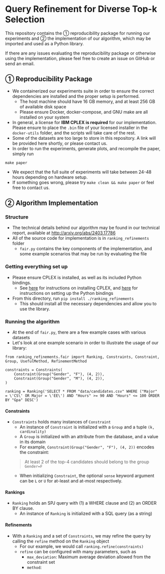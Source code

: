 # Query Refinement for Diverse Top-k Selection

This repository contains the ① reproducibility package for running our experiments and ② the implementation of our algorithm, which may be imported and used as a Python library.

If there are any issues evaluating the reproducibility package or otherwise using the implementation, please feel free to create an issue on GitHub or send an email.

## ① Reproducibility Package

* We containerized our experiments suite in order to ensure the correct dependencies are installed and the proper setup is performed.
    - The host machine should have 16 GB memory, and at least 256 GB of available disk space
    - Please ensure Docker, docker-compose, and GNU make are all installed on your system
* In general, a license for **IBM CPLEX is required** for our implementation. Please ensure to place the `.bin` file of your licensed installer in the `docker-utils` folder, and the scripts will take care of the rest.
* Some of the datasets are too large to store in this repository. A link will be provided here shortly, or please contact us.
* In order to run the experiments, generate plots, and recompile the paper, simply run
```
make paper
```
* We expect that the full suite of experiments will take between 24-48 hours depending on hardware setup.
* If something goes wrong, please try `make clean && make paper` or feel free to contact us.


## ② Algorithm Implementation

### Structure

* The technical details behind our algorithm may be found in our technical report, available at http://arxiv.org/abs/2403.17786
* All of the source code for implementation is in `ranking_refinements` folder
    * `fair.py` contains the key components of the implementation, and some example scenarios that may be run by evaluating the file

### Getting everything set up

* Please ensure CPLEX is installed, as well as its included Python bindings.
    - See [here](https://www.ibm.com/docs/en/icos/20.1.0?topic=cplex-installing) for instructions on installing CPLEX, and [here](https://www.ibm.com/docs/en/icos/20.1.0?topic=cplex-setting-up-python-api) for instructions on setting up the Python bindings
* From this directory, run
```pip install ./ranking_refinements```
    - This should install all the necessary dependencies and allow you to use the library.

### Running the algorithm

* At the end of `fair.py`, there are a few example cases with various datasets
* Let's look at one example scenario in order to illustrate the usage of our library:

``` 
from ranking_refinements.fair import Ranking, Constraints, Constraint, Group, UsefulMethod, RefinementMethod

constraints = Constraints(
    Constraint(Group("Gender", "F"), (4, 2)),
    Constraint(Group("Gender", "M"), (4, 2)),
)

ranking = Ranking('SELECT * FROM "data/candidates.csv" WHERE ("Major" = \'CS\' OR Major = \'EE\') AND "Hours" >= 90 AND "Hours" <= 100 ORDER BY "Gpa" DESC')
```

#### Constraints

* `Constraints` holds many instances of `Constraint`
    - An instance of `Constraint` is initialized with a `Group` and a tuple `(k, cardinality)`
    - A `Group` is initialized with an attribute from the database, and a value in its domain
    - For example, `Constraint(Group("Gender", "F"), (4, 2))` encodes the constraint:
    > At least 2 of the top-4 candidates should belong to the group `Gender=F`
    - When initializing `Constraint`, the optional `sense` keyword argument can be `L` or `U` for at-least and at-most respectively.

#### Rankings

* `Ranking` holds an SPJ query with (1) a WHERE clause and (2) an ORDER BY clause.
    - An instance of `Ranking` is initialized with a SQL query (as a string)

#### Refinements

* With a `Ranking` and a set of `Constraints`, we may refine the query by calling the `refine` method on the `Ranking` object
    - For our example, we would call `ranking.refine(constraints)`
    - `refine` can be configured with many parameters, such as
        + `max_deviation`: Maximum average deviation allowed from the constraint set
        + `method`: 